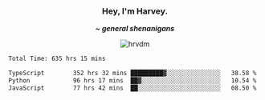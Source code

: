 <div align="center">
    <h3> Hey, I'm Harvey.</h3>
    <p><i><b>~ general shenanigans</b></i></p>
</div>

<p align="center">  <img src="https://komarev.com/ghpvc/?username=hrvdm&label=Views&color=252733&style=for-the-badge" alt="hrvdm" /> </p>

<!--START_SECTION:waka-->

```txt
Total Time: 635 hrs 15 mins

TypeScript        352 hrs 32 mins █████████▓░░░░░░░░░░░░░░░   38.58 %
Python            96 hrs 17 mins  ██▓░░░░░░░░░░░░░░░░░░░░░░   10.54 %
JavaScript        77 hrs 42 mins  ██░░░░░░░░░░░░░░░░░░░░░░░   08.50 %
```

<!--END_SECTION:waka-->
